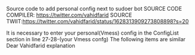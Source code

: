 Source code to add personal config next to sudoer bot
SOURCE CODE COMPILER: https://twitter.com/vahidfarid
SOURCE TWIIT:https://twitter.com/vahidfarid/status/1628313909273808898?s=20

It is necessary to enter your personal(Vmess) config in the ConfigList section in line 27-28-(your Vmess confg)
The following items are similar Dear Vahidfarid explanation 
